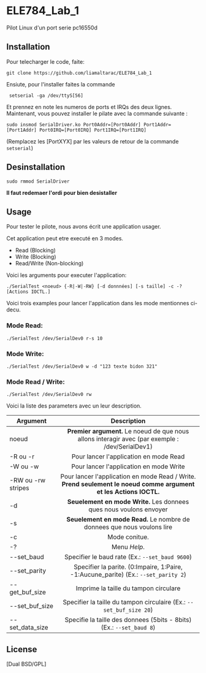 # ELE784_Lab_1

Pilot Linux d'un port serie pc16550d

## Installation

Pour telecharger le code, faite:

```
git clone https://github.com/liamaltarac/ELE784_Lab_1
```
Ensiute, pour l'installer faites la commande


```
 setserial -ga /dev/ttyS[56]
```
Et prennez en note les numeros de ports et IRQs des deux lignes.
Maintenant, vous pouvez installer le pilate avec la commande suivante :

```
sudo insmod SerialDriver.ko Port0Addr=[Port0Addr] Port1Addr=[Port1Addr] Port0IRQ=[Port0IRQ] Port1IRQ=[Port1IRQ]
```
(Remplacez les [PortXYX] par les valeurs de retour de la commande ```setserial```)

## Desinstallation

```
sudo rmmod SerialDriver
```
**Il faut redemaer l'ordi pour bien desistaller**


## Usage
Pour tester le pilote, nous avons écrit une application usager. 

Cet application peut etre executé en 3 modes.
- Read (Blocking)
- Write (Blocking)
- Read/Write (Non-blocking)

Voici les arguments pour executer l'application:


```
./SerialTest <noeud> {-R|-W|-RW} [-d donnnées] [-s taille] -c -? [Actions IOCTL.]
```
Voici trois examples pour lancer l'application dans les mode mentionnes ci-decu.

### Mode Read:
```
./SerialTest /dev/SerialDev0 r-s 10  
```
### Mode Write:
```
./SerialTest /dev/SerialDev0 w -d "123 texte bidon 321"
```

### Mode Read / Write:
```
./SerialTest /dev/SerialDev0 rw 
```
Voici la liste des parameters avec un leur description. 

 | Argument      | Description  |
| ------------- |:-------------:|
| noeud | **Premier argument.** Le noeud de que nous allons interagir avec (par exemple : /dev/SerialDev1)     |
| -R    ou -r         | Pour lancer l'application en mode Read |
| -W ou -w     | Pour lancer l'application en mode Write      | 
| -RW ou -rw stripes | Pour lancer l'application en mode Read / Write.  **Prend seulement le noeud comme argument et les Actions IOCTL.**   |
| -d | **Seuelement en mode Write.**  Les donnees ques nous voulons envoyer|
| -s | **Seuelement en mode Read.** Le nombre de donnees que nous voulons lire|
| -c | Mode conitue.|
| -? | Menu *Help*.|
| --set_baud | Specifier le baud rate (Ex.: ``` --set_baud 9600 ```)|
| --set_parity | Specifier la parite. (0:Impaire, 1:Paire, -1:Aucune_parite) (Ex.: ``` --set_parity 2 ```)|
| --get_buf_size | Imprime la taille du tampon circulare |
| --set_buf_size | Specifier la taille du tampon circulaire (Ex.: ``` --set_buf_size 20 ```)|
| --set_data_size | Specifie la taille des donnees (5bits - 8bits) (Ex.: ``` --set_baud 8 ```)|


## License
[Dual BSD/GPL]
